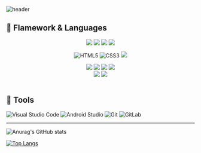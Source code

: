 

<!--
**dbwofla11/dbwofla11** is a ✨ _special_ ✨ repository because its `README.md` (this file) appears on your GitHub profile.

Here are some ideas to get you started:

- 🔭 I’m currently working on ...
- 🌱 I’m currently learning ...
- 👯 I’m looking to collaborate on ...
- 🤔 I’m looking for help with ...
- 💬 Ask me about ...
- 📫 How to reach me: ...
- 😄 Pronouns: ...
- ⚡ Fun fact: ...
-->
![header](https://capsule-render.vercel.app/api?type=waving&color=gradient&height=300&section=header&text=Jaerim_YU&fontSize=90)


:bookmark_tabs: Flamework & Languages
------------------------------------
<div align=center>
 <img src="https://img.shields.io/badge/python-3776AB?style=for-the-badge&logo=python&logoColor=white"> 
 <img src="https://img.shields.io/badge/node.js-339933?style=for-the-badge&logo=Node.js&logoColor=white"> 
 <img src="https://img.shields.io/badge/c-00599C?style=for-the-badge&logo=c%2B%2B&logoColor=white">
 <img src="https://img.shields.io/badge/javascript-F7DF1E?style=for-the-badge&logo=javascript&logoColor=black"> 
<br>
 
![HTML5](https://img.shields.io/badge/HTML5-E34F26.svg?&style=for-the-badge&logo=HTML5&logoColor=white)
![CSS3](https://img.shields.io/badge/CSS3-1572B6.svg?&style=for-the-badge&logo=CSS3&logoColor=white)
 <img src="https://img.shields.io/badge/react-61DAFB?style=for-the-badge&logo=react&logoColor=black"> 
<br>
 
 <img src="https://img.shields.io/badge/express-000000?style=for-the-badge&logo=express&logoColor=white">
 <img src="https://img.shields.io/badge/django-092E20?style=for-the-badge&logo=django&logoColor=white">
 <img src="https://img.shields.io/badge/flask-000000?style=for-the-badge&logo=flask&logoColor=white">
 <img src="https://img.shields.io/badge/bootstrap-7952B3?style=for-the-badge&logo=bootstrap&logoColor=white">
 <br>
 
 <img src="https://img.shields.io/badge/mysql-4479A1?style=for-the-badge&logo=mysql&logoColor=white"> 
 <img src="https://img.shields.io/badge/sqlite-003B57?style=for-the-badge&logo=sqlite&logoColor=white">
</div>
<br>



:wrench: Tools
-------------------------------
![Visual Studio Code](https://img.shields.io/badge/Visual%20Studio%20Code-007ACC.svg?&style=for-the-badge&logo=Visual%20Studio%20Code&logoColor=white)
![Android Studio](https://img.shields.io/badge/Android%20Studio-3DDC84.svg?&style=for-the-badge&logo=Android%20Studio&logoColor=white)
![Git](https://img.shields.io/badge/Git-F05032.svg?&style=for-the-badge&logo=Git&logoColor=white)
![GitLab](https://img.shields.io/badge/GitLab-F05032.svg?&style=for-the-badge&logo=Gitlab&logoColor=white)



----------------------



![Anurag's GitHub stats](https://github-readme-stats.vercel.app/api?username=dbwofla11&show_icons=true&theme=radical)<br>


[![Top Langs](https://github-readme-stats.vercel.app/api/top-langs/?username=dbwofla11)](https://github.com/anuraghazra/github-readme-stats)

